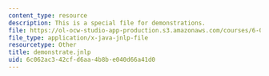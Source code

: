 ```yaml
---
content_type: resource
description: This is a special file for demonstrations.
file: https://ol-ocw-studio-app-production.s3.amazonaws.com/courses/6-034-artificial-intelligence-fall-2010/6c062ac342cfd6aa4b8be040d66a41d0_demonstrate.jnlp
file_type: application/x-java-jnlp-file
resourcetype: Other
title: demonstrate.jnlp
uid: 6c062ac3-42cf-d6aa-4b8b-e040d66a41d0
---
```

